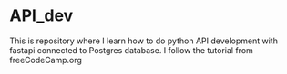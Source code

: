 # API_dev
This is repository where I learn how to do python API development with fastapi connected to Postgres database. I follow the tutorial from freeCodeCamp.org 
